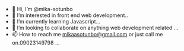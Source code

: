 - 👋 Hi, I’m @mika-sotunbo
- 👀 I’m interested in front end web development..
- 🌱 I’m currently learning Javascript...
- 💞️ I’m looking to collaborate on anything web development related ...
- 📫 How to reach me mikaasotunbo@gmail.com or just call me on.09023149798 ...

<!---
mika-sotunbo/mika-sotunbo is a ✨ special ✨ repository because its `README.md` (this file) appears on your GitHub profile.
You can click the Preview link to take a look at your changes.
--->

